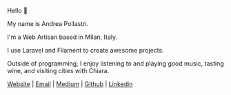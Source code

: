 Hello 👋

My name is Andrea Pollastri.

I'm a Web Artisan based in Milan, Italy.

I use Laravel and Filament to create awesome projects.

Outside of programming, I enjoy listening to and playing good music, tasting wine, and visiting cities with Chiara.

<a href="https://andrea.dev" target="_blank">Website</a> | 
<a href="mailto:andrea@123mail.org">Email</a> | 
<a href="https://andreapollastri.medium.com" target="_blank">Medium</a> |
<a href="https://github.com/andreapollastri" target="_blank">Github</a> |
<a href="https://www.linkedin.com/in/andrea-pollastri" target="_blank">Linkedin</a>
